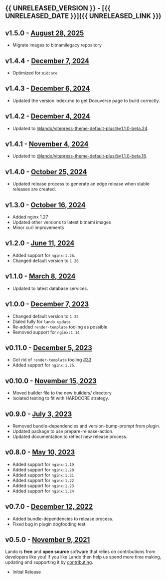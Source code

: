 ## {{ UNRELEASED_VERSION }} - [{{ UNRELEASED_DATE }}]({{ UNRELEASED_LINK }})

## v1.5.0 - [August 28, 2025](htps://github.com/lando/nginx/releases/tag/v1.5.0)

* Migrate images to bitnamilegacy repository

## v1.4.4 - [December 7, 2024](https://github.com/lando/nginx/releases/tag/v1.4.4)

* Optimized for `midcore`

## v1.4.3 - [December 6, 2024](https://github.com/lando/nginx/releases/tag/v1.4.3)

* Updated the version index.md to get Docuverse page to build correctly.

## v1.4.2 - [December 4, 2024](https://github.com/lando/nginx/releases/tag/v1.4.2)

* Updated to [@lando/vitepress-theme-default-plus@v1.1.0-beta.24](https://github.com/lando/vitepress-theme-default-plus/releases/tag/v1.1.0-beta.24).

## v1.4.1 - [November 4, 2024](https://github.com/lando/nginx/releases/tag/v1.4.1)

* Updated to [@lando/vitepress-theme-default-plus@v1.1.0-beta.18](https://github.com/lando/vitepress-theme-default-plus/releases/tag/v1.1.0-beta.18).

## v1.4.0 - [October 25, 2024](https://github.com/lando/nginx/releases/tag/v1.4.0)

* Updated release process to generate an edge release when stable releases are created.

## v1.3.0 - [October 16, 2024](https://github.com/lando/nginx/releases/tag/v1.3.0)

* Added nginx 1.27
* Updated other versions to latest bitnami images
* Minor curl improvements

## v1.2.0 - [June 11, 2024](https://github.com/lando/nginx/releases/tag/v1.2.0)

* Added support for `nginx:1.26`.
* Changed default version to `1.26`

## v1.1.0 - [March 8, 2024](https://github.com/lando/nginx/releases/tag/v1.1.0)
  * Updated to latest database services.

## v1.0.0 - [December 7, 2023](https://github.com/lando/ngin/releases/tag/v1.0.0)

* Changed default version to `1.25`
* Dialed fully for `lando update`
* Re-added `render-template` tooling as possible
* Removed support for `nginx:1.14`

## v0.11.0 - [December 5, 2023](https://github.com/lando/nginx/releases/tag/v0.11.0)

* Got rid of `render-template` tooling [#33](https://github.com/lando/nginx/pull/33)
* Added support for `nginx:1.25`.

## v0.10.0 - [November 15, 2023](https://github.com/lando/nginx/releases/tag/v0.10.0)

* Moved builder file to the new builders/ directory.
* Isolated testing to fit with HARDCORE strategy.

## v0.9.0 - [July 3, 2023](https://github.com/lando/nginx/releases/tag/v0.9.0)

* Removed bundle-dependencies and version-bump-prompt from plugin.
* Updated package to use prepare-release-action.
* Updated documentation to reflect new release process.

## v0.8.0 - [May 10, 2023](https://github.com/lando/nginx/releases/tag/v0.8.0)

* Added support for `nginx:1.19`
* Added support for `nginx:1.20`
* Added support for `nginx:1.21`
* Added support for `nginx:1.22`
* Added support for `nginx:1.23`
* Added support for `nginx:1.24`

## v0.7.0 - [December 12, 2022](https://github.com/lando/nginx/releases/tag/v0.7.0)

* Added bundle-dependencies to release process.
* Fixed bug in plugin dogfooding test.

## v0.5.0 - [November 9, 2021](https://github.com/lando/nginx/releases/tag/v0.5.0)

Lando is **free** and **open source** software that relies on contributions from developers like you! If you like Lando then help us spend more time making, updating and supporting it by [contributing](https://github.com/sponsors/lando).

* Initial Release
